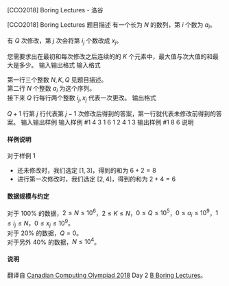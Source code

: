 



[CCO2018] Boring Lectures - 洛谷














[CCO2018] Boring Lectures
题目描述
有一个长为 $N$ 的数列，第 $i$ 个数为 $a_i$。

有 $Q$ 次修改，第 $j$ 次会将第 $i_j$ 个数改成 $x_j$。

您需要求出在最初和每次修改之后连续的的 $K$ 个元素中，最大值与次大值的和最大是多少。
输入输出格式
输入格式

第一行三个整数 $N,K,Q$ 见题目描述。        
第二行 $N$ 个整数 $a_i$ 为这个序列。    
接下来 $Q$ 行每行两个整数 $i_j,x_j$ 代表一次更改。
输出格式

$Q+1$ 行第 $j$ 行代表第 $j-1$ 次修改后得到的答案，第一行就代表未修改前得到的答案。
输入输出样例
输入样例 #1
4 3 1
6 1 2 4
1 3
输出样例 #1
8
6
说明
#### 样例说明

对于样例 $1$

- 还未修改时，我们选定 $[1,3]$，得到的和为 $6+2=8$
- 进行第一次修改时，我们选定 $[2,4]$，得到的和为 $2+4=6$

#### 数据规模与约定

对于 $100\%$ 的数据，$2 \le N \le 10^6$，$2 \le K \le N$，$0 \le Q \le 10^5$，$0 \le a_i \le 10^9$，$1 \le i_j \le N$，$0 \le x_j \le 10^9$。           
对于 $20\%$ 的数据，$Q=0$。             
对于另外 $40\%$ 的数据，$N \le 10^4$。

#### 说明

翻译自 [Canadian Computing Olympiad 2018](https://cemc.math.uwaterloo.ca/contests/computing/2018/) Day 2 [B Boring Lectures](https://cemc.math.uwaterloo.ca/contests/computing/2018/stage%202/day2.pdf)。






